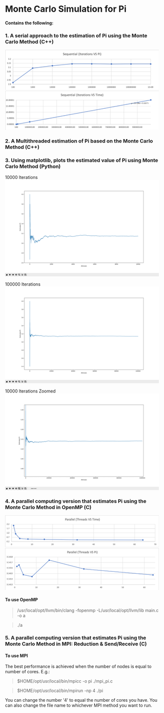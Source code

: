 # Monte Carlo Simulation for Pi
#### Contains the following: ####
  ### 1. A serial approach to the estimation of Pi using the Monte Carlo Method (C++)
  ![demo](Pi/Graphs/Sequential%20-%20Iterations%20VS%20Pi.png)
  ![demo](Pi/Graphs/Sequential%20-%20Iterations%20VS%20Time.png)
  
  
  ### 2. A Multithreaded estimation of Pi based on the Monte Carlo Method (C++)
  
  
  ### 3. Using matplotlib, plots the estimated value of Pi using Monte Carlo Method (Python)
  10000 Iterations
  ![demo](Pi/Graphs/10000.png)
  
  100000 Iterations
  ![demo](Pi/Graphs/100000.png)
  
  10000 Iterations Zoomed
  ![demo](Pi/Graphs/100000-2.png)
  
  
  ### 4. A parallel computing version that estimates Pi using the Monte Carlo Method in OpenMP (C)
  ![demo](Pi/Graphs/Parallel%20-%20Threads%20VS%20Time.png)
  ![demo](Pi/Graphs/Parallel%20-%20Threads%20VS%20Pi.png)
  
  #### To use OpenMP

> /usr/local/opt/llvm/bin/clang -fopenmp -L/usr/local/opt/llvm/lib main.c -o a

> ./a

  
  
  ### 5. A parallel computing version that estimates Pi using the Monte Carlo Method in MPI: Reduction & Send/Receive (C)
  

#### To use MPI

The best performance is achieved when the number of nodes is equal to number of cores. E.g.:

> $HOME/opt/usr/local/bin/mpicc -o pi ./mpi_pi.c

> $HOME/opt/usr/local/bin/mpirun -np 4 ./pi


You can change the number '4' to equal the number of cores you have.
You can also change the file name to whichever MPI method you want to run.

